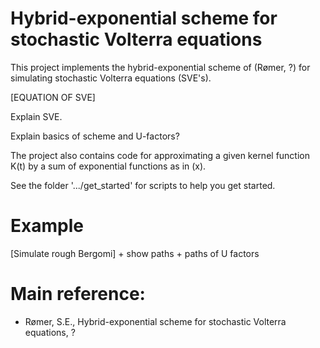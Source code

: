 # Hybrid-exponential scheme for stochastic Volterra equations
This project implements the hybrid-exponential scheme of (Rømer, ?) for simulating stochastic Volterra equations (SVE's).

[EQUATION OF SVE]

Explain SVE.

Explain basics of scheme and U-factors?

The project also contains code for approximating a given kernel function K(t) by a sum of exponential functions as in (x). 

See the folder '.../get_started' for scripts to help you get started.
 
# Example
[Simulate rough Bergomi] + show paths + paths of U factors

# Main reference:
- Rømer, S.E., Hybrid-exponential scheme for stochastic Volterra equations, ?
